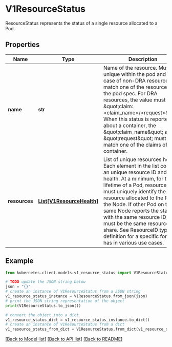 # V1ResourceStatus

ResourceStatus represents the status of a single resource allocated to a Pod.

## Properties

Name | Type | Description | Notes
------------ | ------------- | ------------- | -------------
**name** | **str** | Name of the resource. Must be unique within the pod and in case of non-DRA resource, match one of the resources from the pod spec. For DRA resources, the value must be \&quot;claim:&lt;claim_name&gt;/&lt;request&gt;\&quot;. When this status is reported about a container, the \&quot;claim_name\&quot; and \&quot;request\&quot; must match one of the claims of this container. | 
**resources** | [**List[V1ResourceHealth]**](V1ResourceHealth.md) | List of unique resources health. Each element in the list contains an unique resource ID and its health. At a minimum, for the lifetime of a Pod, resource ID must uniquely identify the resource allocated to the Pod on the Node. If other Pod on the same Node reports the status with the same resource ID, it must be the same resource they share. See ResourceID type definition for a specific format it has in various use cases. | [optional] 

## Example

```python
from kubernetes.client.models.v1_resource_status import V1ResourceStatus

# TODO update the JSON string below
json = "{}"
# create an instance of V1ResourceStatus from a JSON string
v1_resource_status_instance = V1ResourceStatus.from_json(json)
# print the JSON string representation of the object
print(V1ResourceStatus.to_json())

# convert the object into a dict
v1_resource_status_dict = v1_resource_status_instance.to_dict()
# create an instance of V1ResourceStatus from a dict
v1_resource_status_from_dict = V1ResourceStatus.from_dict(v1_resource_status_dict)
```
[[Back to Model list]](../README.md#documentation-for-models) [[Back to API list]](../README.md#documentation-for-api-endpoints) [[Back to README]](../README.md)


